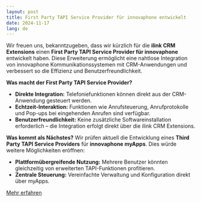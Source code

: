 ```yaml
---
layout: post
title: First Party TAPI Service Provider für innovaphone entwickelt
date: 2024-11-17
lang: de
---
```


Wir freuen uns, bekanntzugeben, dass wir kürzlich für die **ilink CRM Extensions** einen **First Party TAPI Service Provider für innovaphone** entwickelt haben. Diese Erweiterung ermöglicht eine nahtlose Integration von innovaphone Kommunikationssystemen mit CRM-Anwendungen und verbessert so die Effizienz und Benutzerfreundlichkeit.

**Was macht der First Party TAPI Service Provider?**
- **Direkte Integration:** Telefoniefunktionen können direkt aus der CRM-Anwendung gesteuert werden.
- **Echtzeit-Interaktion:** Funktionen wie Anrufsteuerung, Anrufprotokolle und Pop-ups bei eingehenden Anrufen sind verfügbar.
- **Benutzerfreundlichkeit:** Keine zusätzliche Softwareinstallation erforderlich – die Integration erfolgt direkt über die ilink CRM Extensions.

**Was kommt als Nächstes?**
Wir prüfen aktuell die Entwicklung eines **Third Party TAPI Service Providers** für **innovaphone myApps**. Dies würde weitere Möglichkeiten eröffnen:
- **Plattformübergreifende Nutzung:** Mehrere Benutzer könnten gleichzeitig von erweiterten TAPI-Funktionen profitieren.
- **Zentrale Steuerung:** Vereinfachte Verwaltung und Konfiguration direkt über myApps.

[Mehr erfahren](/de/produkte/ilink-crm-extensions/)
